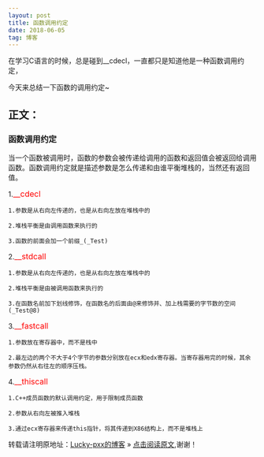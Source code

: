```yaml
---
layout: post
title: 函数调用约定
date: 2018-06-05
tag: 博客
---  
```


在学习C语言的时候，总是碰到__cdecl，一直都只是知道他是一种函数调用约定，

今天来总结一下函数的调用约定~

## 正文：

### 函数调用约定

当一个函数被调用时，函数的参数会被传递给调用的函数和返回值会被返回给调用函数。函数调用约定就是描述参数是怎么传递和由谁平衡堆栈的，当然还有返回值。
	
1.<font color="red" size="3">__cdecl</font>
	
	1.参数是从右向左传递的，也是从右向左放在堆栈中的
	
	2.堆栈平衡是由调用函数来执行的
	
	3.函数的前面会加一个前缀_(_Test)
	
2.<font color="red" size="3">__stdcall</font>

	1.参数是从右向左传递的，也是从右向左放在堆栈中的
	
	2.堆栈平衡是由被调用函数来执行的

	3.在函数名前加下划线修饰，在函数名的后面由@来修饰并、加上栈需要的字节数的空间(_Test@8)
	
3.<font color="red" size="3">__fastcall</font>

	1.参数放在寄存器中，而不是栈中
	
	2.最左边的两个不大于4个字节的参数分别放在ecx和edx寄存器。当寄存器用完的时候，其余参数仍然从右往左的顺序压栈。
	
4.<font color="red" size="3">__thiscall</font>

	1.C++成员函数的默认调用约定，用于限制成员函数
	
	2.参数从右向左被推入堆栈
	
	3.通过ecx寄存器来传递this指针，将其传递到X86结构上，而不是堆栈上


转载请注明原地址：[Lucky-pxx的博客](http://www.bingoxin.top) » [点击阅读原文](http://www.bingoxin.top/2018/06/%E5%87%BD%E6%95%B0%E8%B0%83%E7%94%A8%E7%BA%A6%E5%AE%9A/),谢谢！